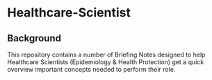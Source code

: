 # Healthcare-Scientist

## Background
This repository contains a number of Briefing Notes designed to help Healthcare Scientists (Epidemiology & Health Protection) get a quick overview important concepts needed to perform their role.
